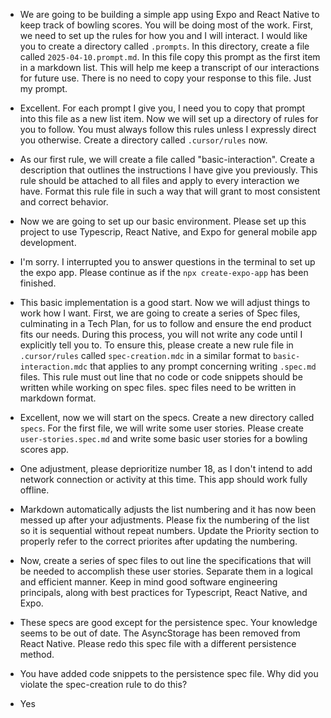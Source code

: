 - We are going to be building a simple app using Expo and React Native to keep track of bowling scores. You will be doing most of the work. First, we need to set up the rules for how you and I will interact. I would like you to create a directory called `.prompts`. In this directory, create a file called `2025-04-10.prompt.md`. In this file copy this prompt as the first item in a markdown list. This will help me keep a transcript of our interactions for future use. There is no need to copy your response to this file. Just my prompt.

- Excellent. For each prompt I give you, I need you to copy that prompt into this file as a new list item. Now we will set up a directory of rules for you to follow. You must always follow this rules unless I expressly direct you otherwise. Create a directory called `.cursor/rules` now.

- As our first rule, we will create a file called "basic-interaction". Create a description that outlines the instructions I have give you previously. This rule should be attached to all files and apply to every interaction we have. Format this rule file in such a way that will grant to most consistent and correct behavior.

- Now we are going to set up our basic environment. Please set up this project to use Typescrip, React Native, and Expo for general mobile app development.

- I'm sorry. I interrupted you to answer questions in the terminal to set up the expo app. Please continue as if the `npx create-expo-app` has been finished.

- This basic implementation is a good start. Now we will adjust things to work how I want. First, we are going to create a series of Spec files, culminating in a Tech Plan, for us to follow and ensure the end product fits our needs. During this process, you will not write any code until I explicitly tell you to. To ensure this, please create a new rule file in `.cursor/rules` called `spec-creation.mdc` in a similar format to `basic-interaction.mdc` that applies to any prompt concerning writing `.spec.md` files. This rule must out line that no code or code snippets should be written while working on spec files. spec files need to be written in markdown format.

- Excellent, now we will start on the specs. Create a new directory called `specs`. For the first file, we will write some user stories. Please create `user-stories.spec.md` and write some basic user stories for a bowling scores app.

- One adjustment, please deprioritize number 18, as I don't intend to add network connection or activity at this time. This app should work fully offline.

- Markdown automatically adjusts the list numbering and it has now been messed up after your adjustments. Please fix the numbering of the list so it is sequential without repeat numbers. Update the Priority section to properly refer to the correct priorites after updating the numbering.

- Now, create a series of spec files to out line the specifications that will be needed to accomplish these user stories. Separate them in a logical and efficient manner. Keep in mind good software engineering principals, along with best practices for Typescript, React Native, and Expo.

- These specs are good except for the persistence spec. Your knowledge seems to be out of date. The AsyncStorage has been removed from React Native. Please redo this spec file with a different persistence method.

- You have added code snippets to the persistence spec file. Why did you violate the spec-creation rule to do this?

- Yes
